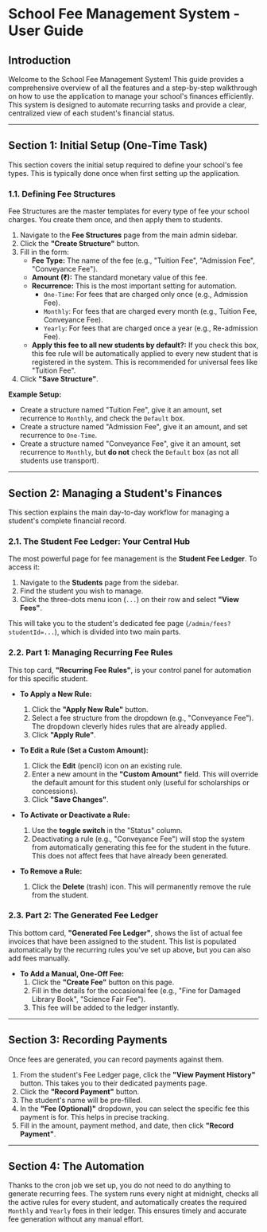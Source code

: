 
# School Fee Management System - User Guide

## Introduction

Welcome to the School Fee Management System! This guide provides a comprehensive overview of all the features and a step-by-step walkthrough on how to use the application to manage your school's finances efficiently. This system is designed to automate recurring tasks and provide a clear, centralized view of each student's financial status.

---

## Section 1: Initial Setup (One-Time Task)

This section covers the initial setup required to define your school's fee types. This is typically done once when first setting up the application.

### 1.1. Defining Fee Structures

Fee Structures are the master templates for every type of fee your school charges. You create them once, and then apply them to students.

1.  Navigate to the **Fee Structures** page from the main admin sidebar.
2.  Click the **"Create Structure"** button.
3.  Fill in the form:
    *   **Fee Type:** The name of the fee (e.g., "Tuition Fee", "Admission Fee", "Conveyance Fee").
    *   **Amount (₹):** The standard monetary value of this fee.
    *   **Recurrence:** This is the most important setting for automation.
        *   `One-Time`: For fees that are charged only once (e.g., Admission Fee).
        *   `Monthly`: For fees that are charged every month (e.g., Tuition Fee, Conveyance Fee).
        *   `Yearly`: For fees that are charged once a year (e.g., Re-admission Fee).
    *   **Apply this fee to all new students by default?:** If you check this box, this fee rule will be automatically applied to every new student that is registered in the system. This is recommended for universal fees like "Tuition Fee".
4.  Click **"Save Structure"**.

**Example Setup:**
*   Create a structure named "Tuition Fee", give it an amount, set recurrence to `Monthly`, and check the `Default` box.
*   Create a structure named "Admission Fee", give it an amount, and set recurrence to `One-Time`.
*   Create a structure named "Conveyance Fee", give it an amount, set recurrence to `Monthly`, but **do not** check the `Default` box (as not all students use transport).

---

## Section 2: Managing a Student's Finances

This section explains the main day-to-day workflow for managing a student's complete financial record.

### 2.1. The Student Fee Ledger: Your Central Hub

The most powerful page for fee management is the **Student Fee Ledger**. To access it:

1.  Navigate to the **Students** page from the sidebar.
2.  Find the student you wish to manage.
3.  Click the three-dots menu icon (`...`) on their row and select **"View Fees"**.

This will take you to the student's dedicated fee page (`/admin/fees?studentId=...`), which is divided into two main parts.

### 2.2. Part 1: Managing Recurring Fee Rules

This top card, **"Recurring Fee Rules"**, is your control panel for automation for this specific student.

*   **To Apply a New Rule:**
    1.  Click the **"Apply New Rule"** button.
    2.  Select a fee structure from the dropdown (e.g., "Conveyance Fee"). The dropdown cleverly hides rules that are already applied.
    3.  Click **"Apply Rule"**.

*   **To Edit a Rule (Set a Custom Amount):**
    1.  Click the **Edit** (pencil) icon on an existing rule.
    2.  Enter a new amount in the **"Custom Amount"** field. This will override the default amount for this student only (useful for scholarships or concessions).
    3.  Click **"Save Changes"**.

*   **To Activate or Deactivate a Rule:**
    1.  Use the **toggle switch** in the "Status" column.
    2.  Deactivating a rule (e.g., "Conveyance Fee") will stop the system from automatically generating this fee for the student in the future. This does not affect fees that have already been generated.

*   **To Remove a Rule:**
    1.  Click the **Delete** (trash) icon. This will permanently remove the rule from the student.

### 2.3. Part 2: The Generated Fee Ledger

This bottom card, **"Generated Fee Ledger"**, shows the list of actual fee invoices that have been assigned to the student. This list is populated automatically by the recurring rules you've set up above, but you can also add fees manually.

*   **To Add a Manual, One-Off Fee:**
    1.  Click the **"Create Fee"** button on this page.
    2.  Fill in the details for the occasional fee (e.g., "Fine for Damaged Library Book", "Science Fair Fee").
    3.  This fee will be added to the ledger instantly.

---

## Section 3: Recording Payments

Once fees are generated, you can record payments against them.

1.  From the student's Fee Ledger page, click the **"View Payment History"** button. This takes you to their dedicated payments page.
2.  Click the **"Record Payment"** button.
3.  The student's name will be pre-filled.
4.  In the **"Fee (Optional)"** dropdown, you can select the specific fee this payment is for. This helps in precise tracking.
5.  Fill in the amount, payment method, and date, then click **"Record Payment"**.

---

## Section 4: The Automation

Thanks to the cron job we set up, you do not need to do anything to generate recurring fees. The system runs every night at midnight, checks all the active rules for every student, and automatically creates the required `Monthly` and `Yearly` fees in their ledger. This ensures timely and accurate fee generation without any manual effort.

